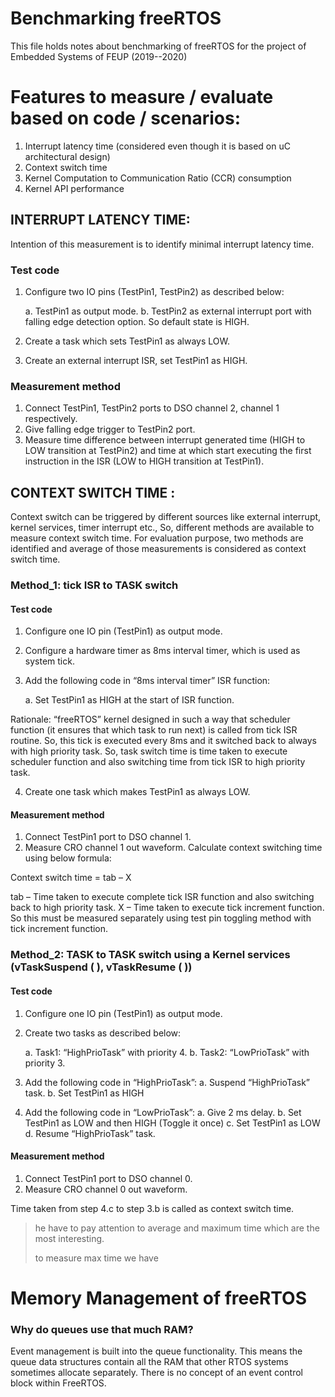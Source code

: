 # Benchmarking freeRTOS

This file holds notes about benchmarking of freeRTOS for the project of Embedded Systems of FEUP (2019--2020)

# Features to measure / evaluate based on code / scenarios:

1. Interrupt latency time (considered even though it is based on uC architectural design) 
2. Context switch time
3. Kernel Computation to Communication Ratio (CCR) consumption
4. Kernel API performance 

## INTERRUPT LATENCY TIME: 

Intention of this measurement is to identify minimal interrupt latency time. 

### Test code

1.    Configure two IO pins (TestPin1, TestPin2) as described below: 

      a. TestPin1 as output mode.
      b. TestPin2 as external interrupt port with falling edge detection option. So default state is HIGH.

2.    Create a task which sets TestPin1 as always LOW.
3.    Create an external interrupt ISR, set TestPin1 as HIGH. 

### Measurement method

1.    Connect TestPin1, TestPin2 ports to DSO channel 2, channel 1 respectively. 
2.    Give falling edge trigger to TestPin2 port.
3.    Measure time difference between interrupt generated time (HIGH to LOW transition at TestPin2) and time at which start executing the first instruction in the ISR (LOW to HIGH transition at TestPin1). 

## CONTEXT SWITCH TIME :

Context switch can be triggered by different sources like external interrupt, kernel services, timer interrupt etc., So, different methods are available to measure context switch time. For evaluation purpose, two methods are identified and average of those measurements is considered as context switch time. 

### Method_1: tick ISR to TASK switch 

#### Test code

1.    Configure one IO pin (TestPin1) as output mode.

2.    Configure a hardware timer as 8ms interval timer, which is used as system tick.

3.    Add the following code in “8ms interval timer” ISR function:

      a. Set TestPin1 as HIGH at the start of ISR function.

Rationale: “freeRTOS” kernel designed in such a way that scheduler function (it ensures that which task to run next) is called from tick ISR routine. So, this tick is executed every 8ms and it switched back to always with high priority task. So, task switch time is time taken to execute scheduler function and also switching time from tick ISR to high priority task.  

4.    Create one task which makes TestPin1 as always LOW.

#### Measurement method

1.    Connect TestPin1 port to DSO channel 1. 
2.    Measure CRO channel 1 out waveform. Calculate context switching time using below formula:

Context switch time = tab – X

tab – Time taken to execute complete tick ISR function and also switching back to high priority task.
X    – Time taken to execute tick increment function. So this must be measured separately using test pin toggling method with tick increment function.  

### Method_2: TASK to TASK switch using a Kernel services (vTaskSuspend ( ), vTaskResume ( ))

#### Test code

1.    Configure one IO pin (TestPin1) as output mode.

2.    Create two tasks as described below:

      a. Task1: “HighPrioTask” with priority 4.
      b. Task2: “LowPrioTask” with priority 3.

3.    Add the following code in “HighPrioTask”:
a. Suspend “HighPrioTask” task.
b. Set TestPin1 as HIGH

4.    Add the following code in “LowPrioTask”:
a. Give 2 ms delay.
b. Set TestPin1 as LOW and then HIGH (Toggle it once)
c. Set TestPin1 as LOW
d. Resume “HighPrioTask” task.

#### Measurement method

1.    Connect TestPin1 port to DSO channel 0. 
2.    Measure CRO channel 0 out waveform. 

Time taken from step 4.c to step 3.b is called as context switch time.



> he have to pay attention to average and maximum time which are the most interesting. 
>
> to measure max time we have 



# Memory Management of freeRTOS

### Why do queues use that much RAM?

Event management is built into the queue functionality. This means the queue data structures contain all the RAM that other RTOS systems sometimes allocate separately. There is no concept of an event control block within FreeRTOS.